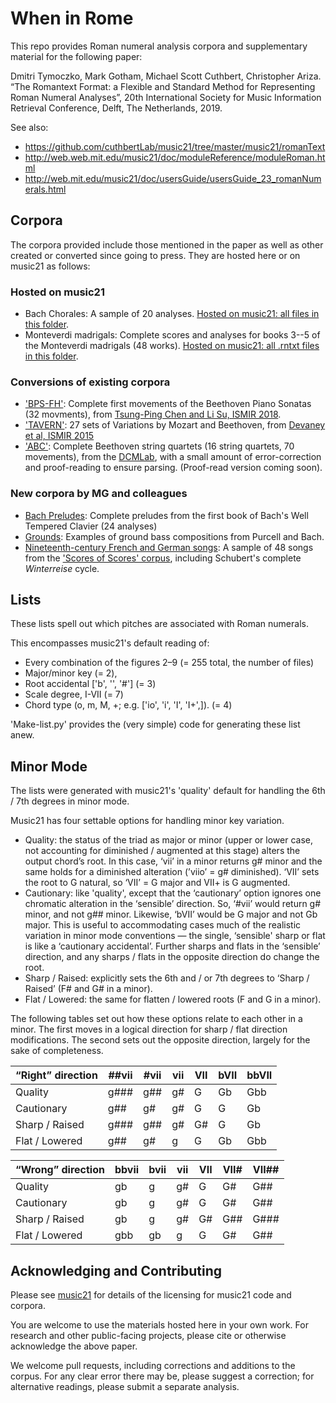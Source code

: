 # When in Rome

This repo provides Roman numeral analysis corpora and supplementary material for the following paper:

Dmitri Tymoczko, Mark Gotham, Michael Scott Cuthbert, Christopher Ariza. “The Romantext Format: a Flexible and Standard Method for Representing Roman Numeral Analyses”, 20th International Society for Music Information Retrieval Conference, Delft, The Netherlands, 2019.

See also:
- https://github.com/cuthbertLab/music21/tree/master/music21/romanText
- http://web.web.mit.edu/music21/doc/moduleReference/moduleRoman.html
- http://web.mit.edu/music21/doc/usersGuide/usersGuide_23_romanNumerals.html

## Corpora

The corpora provided include those mentioned in the paper as well as other created or converted since going to press. They are hosted here or on music21 as follows:

### Hosted on music21
- Bach Chorales: A sample of 20 analyses. [Hosted on music21: all files in this folder](https://github.com/cuthbertLab/music21/tree/master/music21/corpus/bach/choraleAnalyses).
- Monteverdi madrigals: Complete scores and analyses for books 3--5 of the Monteverdi madrigals (48 works). [Hosted on music21: all .rntxt files in this folder](https://github.com/cuthbertLab/music21/tree/master/music21/corpus/monteverdi).

### Conversions of existing corpora
- ['BPS-FH'](/Corpus/BPS-FH/): Complete first movements of the Beethoven Piano Sonatas (32 movments), from [Tsung-Ping Chen and Li Su, ISMIR 2018](https://github.com/Tsung-Ping/functional-harmony).
- ['TAVERN'](/Corpus/TAVERN/): 27 sets of Variations by Mozart and Beethoven, from [Devaney et al, ISMIR 2015](https://github.com/jcdevaney/TAVERN)
- ['ABC'](/Corpus/ABC/): Complete Beethoven string quartets (16 string quartets, 70 movements), from the [DCMLab](https://github.com/DCMLab/ABC), with a small amount of error-correction and proof-reading to ensure parsing. (Proof-read version coming soon).

### New corpora by MG and colleagues
- [Bach Preludes](/Corpus/Bach_Preludes/): Complete preludes from the first book of Bach's Well Tempered Clavier (24 analyses)
- [Grounds](/Corpus/Grounds/): Examples of ground bass compositions from Purcell and Bach.
- [Nineteenth-century French and German songs](/Corpus/Songs/): A sample of 48 songs from the ['Scores of Scores' corpus](https://github.com/MarkGotham/ScoresOfScores), including Schubert's complete _Winterreise_ cycle.

## Lists

These lists spell out which pitches are associated with Roman numerals.

This encompasses music21's default reading of:
- Every combination of the figures 2–9 (= 255 total, the number of files)
- Major/minor key (= 2),
- Root accidental ['b', '', '#'] (= 3)
- Scale degree, I-VII (= 7)
- Chord type (o, m, M, +; e.g. ['io', 'i', 'I', 'I+',]).  (= 4)

'Make-list.py' provides the (very simple) code for generating these list anew.

## Minor Mode

The lists were generated with music21's 'quality' default for handling the 6th / 7th degrees in minor mode.

Music21 has four settable options for handling minor key variation.
- Quality: the status of the triad as major or minor (upper or lower case, not accounting for diminished / augmented at this stage) alters the output chord’s root. In this case, ‘vii’ in a minor returns g# minor and the same holds for a diminished alteration (’viio’ = g# diminished). ‘VII’ sets the root to G natural, so ‘VII’ = G major and VII+ is G augmented.
- Cautionary: like 'quality', except that the ‘cautionary’ option ignores one chromatic alteration in the ‘sensible’ direction. So, ‘#vii’ would return g# minor, and not g## minor. Likewise, ‘bVII’ would be G major and not Gb major. This is useful to accommodating cases much of the realistic variation in minor mode conventions — the single, ‘sensible' sharp or flat is like a ‘cautionary accidental’. Further sharps and flats in the ‘sensible’ direction, and any sharps / flats in the opposite direction do change the root.
- Sharp / Raised: explicitly sets the 6th and / or 7th degrees to ‘Sharp / Raised’ (F# and G# in a minor).
- Flat / Lowered: the same for flatten / lowered roots (F and G in a minor).

The following tables set out how these options relate to each other in a minor. The first moves in a logical direction for  sharp / flat direction modifications. The second sets out the opposite direction, largely for the sake of completeness.

|“Right” direction|##vii|#vii|vii|VII|bVII|bbVII|
|---|---|---|---|---|---|---|
|Quality|g###|g##|g#|G|Gb|Gbb|
|Cautionary|g##|g#|g#|G|G|Gb|
|Sharp / Raised|g###|g##|g#|G#|G|Gb|
|Flat / Lowered|g##|g#|g|G|Gb|Gbb|

|“Wrong” direction|bbvii|bvii|vii|VII|VII#|VII##|
|---|---|---|---|---|---|---|
|Quality|gb|g|g#|G|G#|G##|
|Cautionary|gb|g|g#|G|G#|G##|
|Sharp / Raised|gb|g|g#|G#|G##|G###|
|Flat / Lowered|gbb|gb|g|G|G#|G##|

## Acknowledging and Contributing

Please see [music21](https://github.com/cuthbertLab/music21/) for details of the licensing for music21 code and corpora.

You are welcome to use the materials hosted here in your own work.
For research and other public-facing projects, please cite or otherwise acknowledge the above paper.

We welcome pull requests, including corrections and additions to the corpus. For any clear error there may be, please suggest a correction; for alternative readings, please submit a separate analysis.
